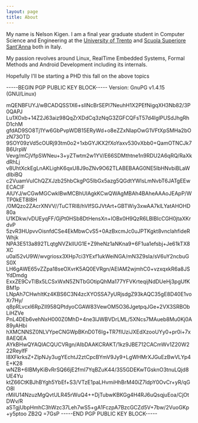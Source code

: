 ```yaml
---
layout: page
title: About
---
```


My name is Nelson Kigen. I am a final year graduate student in Computer Science 
and Engineering at the [University of Trento](http://www.unitn.it) and
[Scuola Superiore Sant'Anna](http://www.sssup.it) both in Italy.

My passion revolves around Linux, RealTime Embedded Systems, Formal Methods and
Android Development including its internals.

Hopefully I'll be starting a PHD this fall on the above topics


-----BEGIN PGP PUBLIC KEY BLOCK-----
Version: GnuPG v1.4.15 (GNU/Linux)

mQENBFUYJ/wBCADQSS1X6+sIlNcBrSEPI7NeuhH1X2PEfNigqXH3Nb82/3P0QAPJ
Lu1XOxb+14Z2J63aiz98QqZrXDdCq3zNqG3ZGFCQFsT57d4IglPUSdJhgRhD1chM
gfdAD9SO8Tj1Yw6GbPvpWDB15ERyWd+o8eZZxNlapOwG1VFtXpSMHa2bOzN73OTD
9SOY09zVd5cOURj93tm0o2+1xbGYJKX2fXoYaxv530vXbb0+QamOTNCJk7B6UrpW
Vevg/mCjVfpSWNeu+3+yZTwtm2w1YV/E66SDMthtne1n9RDU2A6qRQ/RaXkdRhLj
v8UhtXckEgLnAKLighK6qxU8J9oZNv9O62TLABEBAAG0NE5lbHNvbiBLaWdlbiBQ
c2VuamVuIChQZXJzb25hbCkgPG5lbGx5azg5QGdtYWlsLmNvbT6JATgEEwECACIF
AlUYJ/wCGwMGCwkIBwMCBhUIAgkKCwQWAgMBAh4BAheAAAoJEApP/WTP0kET8I8H
/0MQzo2ZAcrXNVV//TuCTRl8/hVIfSGJVtArt+GBTWiy3xwAA7klLYatAHOHD80a
U1KDkw/vDUEyqFF/GjPt0HSb8DtHensXn+IOBx0H9QzR6LBlBIcCGH0jtaXKrdvP
5zvR3HUpvvOisnfdCSe4EkMbwCvS5+0AzBxcmJc0uJPTKgkt8vnclahfideRWhjk
NPA3E513a892TLqtgNVZklIUG1E+Z9heNz1aNKna9+6F1ua1efsbj+Je61kTX8XC
u0al52vU9W/wvgriosx3XHp7ci3YExf1ukWeiNGA/mN3Z9sIa/sV6uY2ncbuGS0X
LH6gAWE65vZZpa18seOXvrK5AQ0EVRgn/AEIAM2wjmhC0+vzxqxkR6a8JSYdDmdg
ExxZE9CvTlBx5LCSxWxN5ZNTbGOtipQhMa177YFVKrteqijNdDUeHj3pgUfKBM1p
LNpAh7CHwhItKz4KBS6C3N4zcXYOSSA7yURjsdgZ93kAQC35gE8D40E1voXr7Hy/
q8pRLvcxl6RpZlI958QPtdyoCGAW83VewOM5O36JgetpqJGe+2VX3SRBObLiHZVe
PnL4DEb6vehNxH000Z0MhD+4ne3lJWBVDrLML/5XNcs7MAueb8Mu0Kj0A89yAHbi
hXMCNNSZ0NLVYpeCNGWpBKnD0T6Ig+TR7fIUziJXEdXzooUYy0+pr0i+7x8AEQEA
AYkBHwQYAQIACQUCVRgn/AIbDAAKCRAKT/1kz9JBE712CACmWv1Z20W222ReylfF
l8XFkrksZ+ZlpNJy3ugYEchtJ2ztCpcBYmV9Jy9+LgWHMrXJGuEzBwVLYp4E+K28
wNZB+6IBMyKiBvRrSQ66jE2fmI7YqBZuK44/3S5GDEKwTGsknO3tnuLQjd8UE4Yu
ktZ66CtKBJhBYgh5YbEf+S3/VTzE1paLHvmiHhBrM40iZ7ldpY0OvCr+yR/qGO8l
rMilU14NzuzMgQvtULR45rWuQ4++DjTubwKBKGg4H4RJ6uQsqjuEoa/CjOtDWv/R
aSTgjUbpHmhC3hWzc37Leh7wS5+gA1FczpA7BzcGCZd5V+7bw/2VuoGKp+y5ptoo
ZB2Q
=7GsP
-----END PGP PUBLIC KEY BLOCK-----
